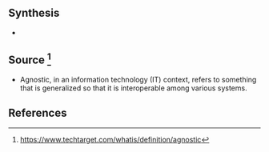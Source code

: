## Synthesis
- 
## Source [^1]
- Agnostic, in an information technology (IT) context, refers to something that is generalized so that it is interoperable among various systems.
## References

[^1]: https://www.techtarget.com/whatis/definition/agnostic